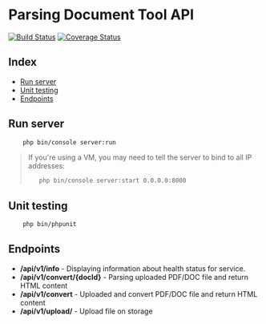 # Parsing Document Tool API

[![Build Status](https://travis-ci.org/salamonrafal/pdt-api.svg?branch=production)](https://travis-ci.org/salamonrafal/pdt-api) [![Coverage Status](https://coveralls.io/repos/github/salamonrafal/pdt-api/badge.svg?branch=production)](https://coveralls.io/github/salamonrafal/pdt-api?branch=production) 


## Index
* [Run server](#run-server)
* [Unit testing](#unit-testing)
* [Endpoints](#endpoints)

## Run server
```bash 
    php bin/console server:run 
```

> If you're using a VM, you may need to tell the server to bind to all IP addresses:
>
> ```bash 
>    php bin/console server:start 0.0.0.0:8000 
> ```

## Unit testing

```bash 
    php bin/phpunit 
```

## Endpoints
* **/api/v1/info** - Displaying information about health status for service.
* **/api/v1/convert/{docId}** - Parsing uploaded PDF/DOC file and return HTML content
* **/api/v1/convert** - Uploaded and convert PDF/DOC file and return HTML content
* **/api/v1/upload/** - Upload file on storage